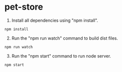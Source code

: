 # pet-store
1. Install all dependencies using "npm install".

  ```shell
  npm install
  ```
2. Run the "npm run watch" command to build dist files.
  ```shell
  npm run watch
  ```
  
3. Run the "npm start" command to run node server.
  ```shell
  npm start
  ```
